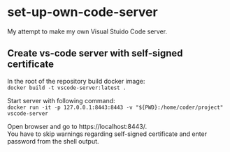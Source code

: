 # set-up-own-code-server
My attempt to make my own Visual Stuido Code server.

## Create vs-code server with self-signed certificate
In the root of the repository build docker image:  
`docker build -t vscode-server:latest .`

Start server with following command:  
`docker run -it -p 127.0.0.1:8443:8443 -v "${PWD}:/home/coder/project" vscode-server`

Open browser and go to https://localhost:8443/.  
You have to skip warnings regarding self-signed certificate and enter password from the shell output.